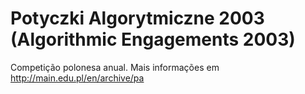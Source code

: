 Potyczki Algorytmiczne 2003 (Algorithmic Engagements 2003)
==========================================================

Competição polonesa anual. Mais informações em <http://main.edu.pl/en/archive/pa>

